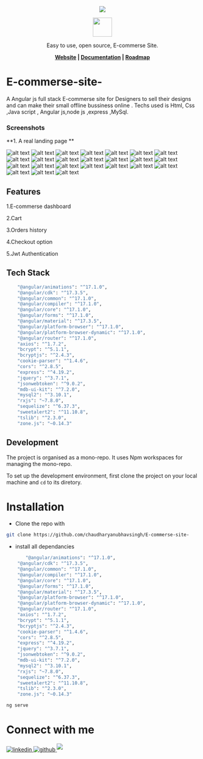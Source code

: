 <p align="center">
  <img src="https://th.bing.com/th?id=OSK.HEROzchwRV8qgCtYrVdDFwhqSlAYClRQFOd_qZMWq3aFuRE&w=472&h=280&c=1&rs=2&o=6&dpr=1.3&pid=SANGAM">
</p>
<p align="center">
  <a href="https://anubhavchaudhary.42web.io">
    <img src="https://uploads-ssl.webflow.com/64acfd314111bd7a3348ca67/64bc1d6c639b1ab02502dfbb_44f0ffa7f592917f963fda8b376aa547.png" 
     width="50px" height="50px">
  </a>
  <p align="center">Easy to use, open source, E-commerse Site.</p>
</p>
<p align="center">
  <b>
    <a href="https://anubhavchaudhary.42web.io">Website</a> |
    <a href="">Documentation</a> | 
    <a href="">Roadmap</a>
  </b>
</p>

# E-commerse-site-
A Angular js full stack E-commerse site for Designers to sell their designs and can make their small offline bussiness online . Techs  used is Html, Css ,Java script , Angular js,node js ,express ,MySql.

### Screenshots

**1. A real landing page **

![alt text](./Screenshots/image.png)
![alt text](./Screenshots/image-1.png)
![alt text](./Screenshots/image-2.png)
![alt text](./Screenshots/image-3.png)
![alt text](./Screenshots/image-4.png)
![alt text](./Screenshots/image-5.png)
![alt text](./Screenshots/image-6.png)
![alt text](./Screenshots/image-7.png)
![alt text](./Screenshots/image-8.png)
![alt text](./Screenshots/image-9.png)
![alt text](./Screenshots/image-10.png)
![alt text](./Screenshots/image-11.png)
![alt text](./Screenshots/image-12.png)
![alt text](./Screenshots/image-13.png)
![alt text](./Screenshots/image-14.png)
![alt text](./Screenshots/image-15.png)
![alt text](./Screenshots/image-16.png)
![alt text](./Screenshots/image-17.png)
![alt text](./Screenshots/image-18.png)
![alt text](./Screenshots/image-19.png)
![alt text](./Screenshots/image-20.png)
![alt text](./Screenshots/image-21.png)
![alt text](./Screenshots/image-22.png)
![alt text](./Screenshots/image-23.png)

## Features
1.E-commerse dashboard

2.Cart

3.Orders history

4.Checkout option

5.Jwt Authentication


## Tech Stack

```sh
    "@angular/animations": "^17.1.0",
    "@angular/cdk": "^17.3.5",
    "@angular/common": "^17.1.0",
    "@angular/compiler": "^17.1.0",
    "@angular/core": "^17.1.0",
    "@angular/forms": "^17.1.0",
    "@angular/material": "^17.3.5",
    "@angular/platform-browser": "^17.1.0",
    "@angular/platform-browser-dynamic": "^17.1.0",
    "@angular/router": "^17.1.0",
    "axios": "^1.7.2",
    "bcrypt": "^5.1.1",
    "bcryptjs": "^2.4.3",
    "cookie-parser": "^1.4.6",
    "cors": "^2.8.5",
    "express": "^4.19.2",
    "jquery": "^3.7.1",
    "jsonwebtoken": "^9.0.2",
    "mdb-ui-kit": "^7.2.0",
    "mysql2": "^3.10.1",
    "rxjs": "~7.8.0",
    "sequelize": "^6.37.3",
    "sweetalert2": "^11.10.8",
    "tslib": "^2.3.0",
    "zone.js": "~0.14.3"
````

## Development

The project is organised as a mono-repo. It uses Npm workspaces for managing the mono-repo.

To set up the development environment, first clone the project on your local machine and `cd` to its diretory.

# Installation

- Clone the repo with

```bash
git clone https://github.com/chaudharyanubhavsingh/E-commerse-site-
```

- install all dependancies

```bash
       "@angular/animations": "^17.1.0",
    "@angular/cdk": "^17.3.5",
    "@angular/common": "^17.1.0",
    "@angular/compiler": "^17.1.0",
    "@angular/core": "^17.1.0",
    "@angular/forms": "^17.1.0",
    "@angular/material": "^17.3.5",
    "@angular/platform-browser": "^17.1.0",
    "@angular/platform-browser-dynamic": "^17.1.0",
    "@angular/router": "^17.1.0",
    "axios": "^1.7.2",
    "bcrypt": "^5.1.1",
    "bcryptjs": "^2.4.3",
    "cookie-parser": "^1.4.6",
    "cors": "^2.8.5",
    "express": "^4.19.2",
    "jquery": "^3.7.1",
    "jsonwebtoken": "^9.0.2",
    "mdb-ui-kit": "^7.2.0",
    "mysql2": "^3.10.1",
    "rxjs": "~7.8.0",
    "sequelize": "^6.37.3",
    "sweetalert2": "^11.10.8",
    "tslib": "^2.3.0",
    "zone.js": "~0.14.3"
```
```bash
ng serve
```


# Connect with me

<div>
<a href="https://www.linkedin.com/in/anubhav-chaudhary-533a66248" target="_blank">
<img src=https://img.shields.io/badge/linkedin-%231E77B5.svg?&style=for-the-badge&logo=linkedin&logoColor=white alt=linkedin style="margin-bottom: 5px;" />
</a>
<a href="https://github.com/chaudharyanubhavsingh" target="_blank">
<img src=https://img.shields.io/badge/github-%2324292e.svg?&style=for-the-badge&logo=github&logoColor=white alt=github style="margin-bottom: 5px;" />
</a>
<a href="https://www.instagram.com/chaudharyanubhavsinghh/?igshid=MjEwN2IyYWYwYw%3D%3D" target="_blank">
<img src= alt=Instagram style="margin-bottom: 5px; max-width:5%" />
</a>
</div>


